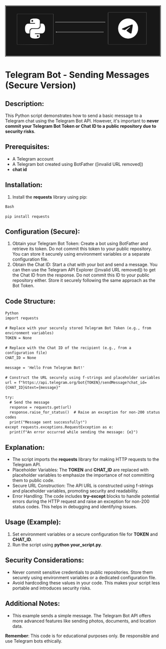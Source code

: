 ![Logo](https://github.com/mnhsaki/telegram_bot-_sending_messages/blob/main/image.png?raw=true)


# Telegram Bot - Sending Messages (Secure Version)

## Description:

This Python script demonstrates how to send a basic message to a Telegram chat using the Telegram Bot API. However, it's important to **never commit your Telegram Bot Token or Chat ID to a public repository due to security risks**.

## Prerequisites:

- A Telegram account
- A Telegram bot created using BotFather ([invalid URL removed])
- **chat id**
  
## Installation:

1. Install the **requests** library using pip:

```
Bash

pip install requests
```

## Configuration (Secure):

1. Obtain your Telegram Bot Token: Create a bot using BotFather and retrieve its token. Do not commit this token to your public repository. You can store it securely using environment variables or a separate configuration file.
2. Obtain the Chat ID: Start a chat with your bot and send a message. You can then use the Telegram API Explorer ([invalid URL removed]) to get the Chat ID from the response. Do not commit this ID to your public repository either. Store it securely following the same approach as the Bot Token.
   
## Code Structure:

```
Python
import requests

# Replace with your securely stored Telegram Bot Token (e.g., from environment variables)
TOKEN = None

# Replace with the Chat ID of the recipient (e.g., from a configuration file)
CHAT_ID = None

message = 'Hello From Telegram Bot!'

# Construct the URL securely using f-strings and placeholder variables
url = f"https://api.telegram.org/bot{TOKEN}/sendMessage?chat_id={CHAT_ID}&text={message}"

try:
  # Send the message
  response = requests.get(url)
  response.raise_for_status()  # Raise an exception for non-200 status codes
  print("Message sent successfully!")
except requests.exceptions.RequestException as e:
  print(f"An error occurred while sending the message: {e}")
```


## Explanation:

- The script imports the **requests** library for making HTTP requests to the Telegram API.
- Placeholder Variables: The **TOKEN** and **CHAT_ID** are replaced with placeholder variables to emphasize the importance of not committing them to public code.
- Secure URL Construction: The API URL is constructed using f-strings and placeholder variables, promoting security and readability.
- Error Handling: The code includes **try-except** blocks to handle potential errors during the HTTP request and raise an exception for non-200 status codes. This helps in debugging and identifying issues.
  
## Usage (Example):

1. Set environment variables or a secure configuration file for **TOKEN** and **CHAT_ID**.
2. Run the script using **python your_script.py**.

## Security Considerations:

- Never commit sensitive credentials to public repositories. Store them securely using environment variables or a dedicated configuration file.
- Avoid hardcoding these values in your code. This makes your script less portable and introduces security risks.

## Additional Notes:

- This example sends a simple message. The Telegram Bot API offers more advanced features like sending photos, documents, and location data.


**Remember**: This code is for educational purposes only. Be responsible and use Telegram bots ethically.